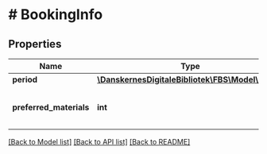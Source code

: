 # # BookingInfo

## Properties

Name | Type | Description | Notes
------------ | ------------- | ------------- | -------------
**period** | [**\DanskernesDigitaleBibliotek\FBS\Model\Period**](Period.md) |  |
**preferred_materials** | **int** | The preferred number of materials |

[[Back to Model list]](../../README.md#models) [[Back to API list]](../../README.md#endpoints) [[Back to README]](../../README.md)
